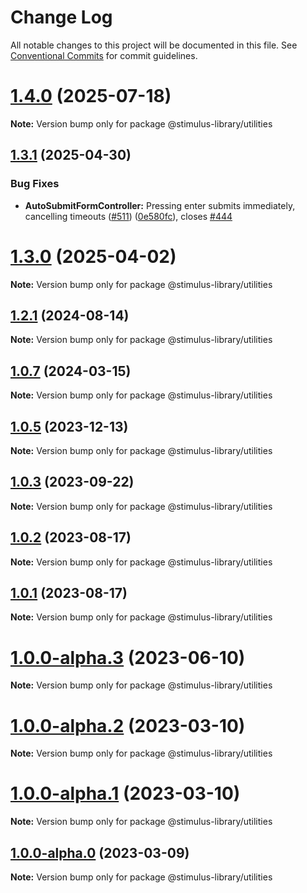 # Change Log

All notable changes to this project will be documented in this file.
See [Conventional Commits](https://conventionalcommits.org) for commit guidelines.

# [1.4.0](https://github.com/Sub-Xaero/stimulus-library/compare/v1.3.1...v1.4.0) (2025-07-18)

**Note:** Version bump only for package @stimulus-library/utilities





## [1.3.1](https://github.com/Sub-Xaero/stimulus-library/compare/v1.3.0...v1.3.1) (2025-04-30)


### Bug Fixes

* **AutoSubmitFormController:** Pressing enter submits immediately, cancelling timeouts ([#511](https://github.com/Sub-Xaero/stimulus-library/issues/511)) ([0e580fc](https://github.com/Sub-Xaero/stimulus-library/commit/0e580fc46f43cbd6c78997289ed3f43ecad3272a)), closes [#444](https://github.com/Sub-Xaero/stimulus-library/issues/444)





# [1.3.0](https://github.com/Sub-Xaero/stimulus-library/compare/v1.2.2...v1.3.0) (2025-04-02)

**Note:** Version bump only for package @stimulus-library/utilities





## [1.2.1](https://github.com/Sub-Xaero/stimulus-library/compare/v1.2.0...v1.2.1) (2024-08-14)

**Note:** Version bump only for package @stimulus-library/utilities





## [1.0.7](https://github.com/Sub-Xaero/stimulus-library/compare/v1.0.6...v1.0.7) (2024-03-15)

**Note:** Version bump only for package @stimulus-library/utilities





## [1.0.5](https://github.com/Sub-Xaero/stimulus-library/compare/v1.0.4...v1.0.5) (2023-12-13)

**Note:** Version bump only for package @stimulus-library/utilities





## [1.0.3](https://github.com/Sub-Xaero/stimulus-library/compare/v1.0.2...v1.0.3) (2023-09-22)

**Note:** Version bump only for package @stimulus-library/utilities





## [1.0.2](https://github.com/Sub-Xaero/stimulus-library/compare/v1.0.1...v1.0.2) (2023-08-17)

**Note:** Version bump only for package @stimulus-library/utilities





## [1.0.1](https://github.com/Sub-Xaero/stimulus-library/compare/v1.0.0-alpha.8...v1.0.1) (2023-08-17)

**Note:** Version bump only for package @stimulus-library/utilities





# [1.0.0-alpha.3](https://github.com/Sub-Xaero/stimulus-library/compare/v1.0.0-alpha.0...v1.0.0-alpha.3) (2023-06-10)

**Note:** Version bump only for package @stimulus-library/utilities





# [1.0.0-alpha.2](https://github.com/Sub-Xaero/stimulus-library/compare/v1.0.0-alpha.0...v1.0.0-alpha.2) (2023-03-10)

**Note:** Version bump only for package @stimulus-library/utilities





# [1.0.0-alpha.1](https://github.com/Sub-Xaero/stimulus-library/compare/v1.0.0-alpha.0...v1.0.0-alpha.1) (2023-03-10)

**Note:** Version bump only for package @stimulus-library/utilities





## [1.0.0-alpha.0](https://github.com/Sub-Xaero/stimulus-library/compare/v0.9.11...v1.0.0-alpha.0) (2023-03-09)

**Note:** Version bump only for package @stimulus-library/utilities
